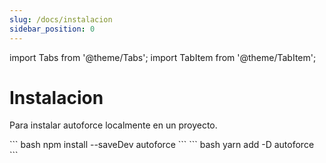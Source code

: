 ```yaml
---
slug: /docs/instalacion
sidebar_position: 0
---
```

import Tabs from '@theme/Tabs';
import TabItem from '@theme/TabItem';

# Instalacion 

Para instalar autoforce localmente en un proyecto. 


<Tabs>
  <TabItem value="npm" label="npm">
    ``` bash
    npm install --saveDev autoforce
    ```
  </TabItem>
  <TabItem value="yarn" label="Yarn" default>
    ``` bash
    yarn add -D autoforce
    ```
  </TabItem>
</Tabs>

